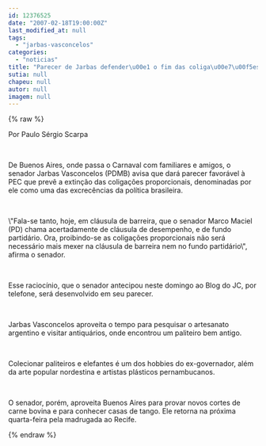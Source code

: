 ```yaml
---
id: 12376525
date: "2007-02-18T19:00:00Z"
last_modified_at: null
tags:
  - "jarbas-vasconcelos"
categories:
  - "noticias"
title: "Parecer de Jarbas defender\u00e1 o fim das coliga\u00e7\u00f5es proporcionais"
sutia: null
chapeu: null
autor: null
imagem: null
---
```

{% raw %}
<p><DIV>Por Paulo Sérgio Scarpa</DIV></p>
<p><DIV>&nbsp;</DIV></p>
<p><DIV>De Buenos Aires, onde passa o Carnaval com familiares e amigos, o senador Jarbas Vasconcelos (PDMB) avisa que dará parecer favorável à PEC que prevê a extinção das coligações proporcionais, denominadas por ele como uma das&nbsp;excrecências da&nbsp;política brasileira.</DIV></p>
<p><DIV>&nbsp;</DIV></p>
<p><DIV>\"Fala-se tanto, hoje, em cláusula de barreira, que o senador Marco Maciel (PD)&nbsp;chama acertadamente de cláusula de desempenho, e&nbsp;de fundo partidário. Ora,&nbsp;proibindo-se as coligações proporcionais não será necessário mais mexer na cláusula de barreira nem no fundo partidário\", afirma o senador.&nbsp;</DIV></p>
<p><DIV>&nbsp;</DIV></p>
<p><DIV>Esse raciocínio,&nbsp;que o senador antecipou neste domingo ao Blog do JC, por telefone, será desenvolvido em seu parecer. </DIV></p>
<p><DIV>&nbsp;</DIV></p>
<p><DIV>Jarbas Vasconcelos aproveita o tempo para pesquisar o artesanato argentino e visitar antiquários, onde encontrou um paliteiro bem antigo. </DIV></p>
<p><DIV>&nbsp;</DIV></p>
<p><DIV>Colecionar paliteiros e elefantes é um dos hobbies do ex-governador, além da arte popular&nbsp;nordestina e artistas plásticos pernambucanos.</DIV></p>
<p><DIV>&nbsp;</DIV></p>
<p><DIV>O senador, porém, aproveita Buenos Aires para provar novos cortes de carne bovina e para conhecer casas de tango. Ele retorna na próxima quarta-feira pela madrugada ao Recife. </DIV> </p>
{% endraw %}